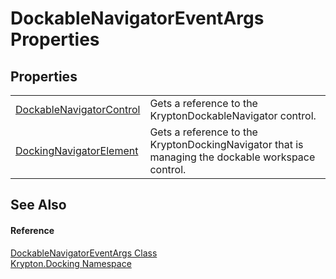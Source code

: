 # DockableNavigatorEventArgs Properties




## Properties
<table>
<tr>
<td><a href="402bf631-916b-9e60-23e3-13c5aaf4c3ff.md">DockableNavigatorControl</a></td>
<td>Gets a reference to the KryptonDockableNavigator control.</td></tr>
<tr>
<td><a href="d416811e-298a-1eed-3264-41fdb3746691.md">DockingNavigatorElement</a></td>
<td>Gets a reference to the KryptonDockingNavigator that is managing the dockable workspace control.</td></tr>
</table>

## See Also


#### Reference
<a href="a00690da-5848-2a4a-4c99-9e19a92733e8.md">DockableNavigatorEventArgs Class</a>  
<a href="98399376-cf41-9454-4b4d-4fab2ca20bc7.md">Krypton.Docking Namespace</a>  
